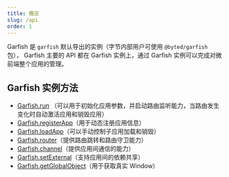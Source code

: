 ```yaml
---
title: 概览
slug: /api
order: 1
---
```


Garfish 是 `garfish` 默认导出的实例（字节内部用户可使用 `@byted/garfish` 包）， Garfish 主要的 API 都在 Garfish 实例上，通过 Garfish 实例可以完成对微前端整个应用的管理。

## Garfish 实例方法

- [Garfish.run](/api/run) （可以用于初始化应用参数，并启动路由监听能力，当路由发生变化时自动激活应用和销毁应用）
- [Garfish.registerApp](/api/registerapp)（用于动态注册应用信息）
- [Garfish.loadApp](/api/loadapp)（可以手动控制子应用加载和销毁）
- [Garfish.router](/api/router)（提供路由跳转和路由守卫能力）
- [Garfish.channel](/api/channel)（提供应用间通信的能力）
- [Garfish.setExternal](/api/setexternal)（支持应用间的依赖共享）
- [Garfish.getGlobalObject](/api/getglobalobject)（用于获取真实 Window）
